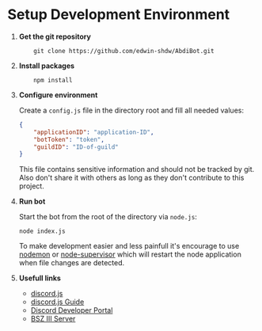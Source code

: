# Setup Development Environment

1. **Get the git repository**

    ```shell
        git clone https://github.com/edwin-shdw/AbdiBot.git
    ```

2. **Install packages**

    ```shell
        npm install
    ```

3. **Configure environment**
    
    Create a `config.js` file in the directory root and fill all needed values:
    ```json
    {
        "applicationID": "application-ID",
        "botToken": "token",
        "guildID": "ID-of-guild"
    }
    ```
    This file contains sensitive information and should not be tracked by git. Also don't share it with others as long as they don't contribute to this project.

4. **Run bot**

    Start the bot from the root of the directory via `node.js`:
    ```shell
    node index.js
    ```
    To make development easier and less painfull it's encourage to use [nodemon](https://www.npmjs.com/package/nodemon) or [node-supervisor](https://www.npmjs.com/package/supervisor) which will restart the node application when file changes are detected.

5. **Usefull links**
    - [discord.js](https://discord.js.org/#/)
    - [discord.js Guide](https://discordjs.guide/#before-you-begin)
    - [Discord Developer Portal](https://discord.com/developers)
    - [BSZ III Server](https://discord.com/invite/Hp6v3ry7Us)
